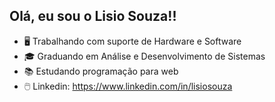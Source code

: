 ## Olá, eu sou o Lisio Souza!!


- 🖥️ Trabalhando com suporte de Hardware e Software 
- 🎓 Graduando em Análise e Desenvolvimento de Sistemas
- 📚 Estudando programação para web
- 🖱️ Linkedin: https://www.linkedin.com/in/lisiosouza



